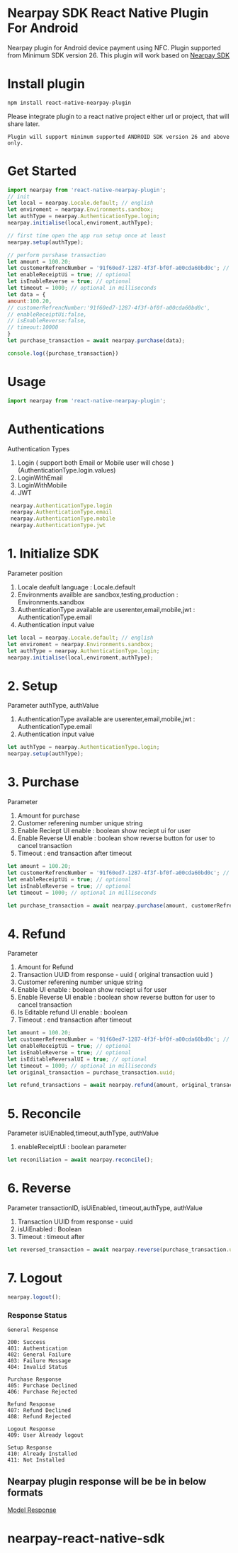 # Nearpay SDK React Native Plugin For Android

Nearpay plugin for Android device payment using NFC. Plugin supported from
Minimum SDK version 26. This plugin will work based on
[Nearpay SDK](https://docs.nearpay.io/sdk/)

# Install plugin

```bash
npm install react-native-nearpay-plugin
```

Please integrate plugin to a react native project either url or project, that will
share later.

```
Plugin will support minimum supported ANDROID SDK version 26 and above only.
```
# Get Started

```js
import nearpay from 'react-native-nearpay-plugin';
// init 
let local = nearpay.Locale.default; // english
let enviroment = nearpay.Environments.sandbox;
let authType = nearpay.AuthenticationType.login;
nearpay.initialise(local,enviroment,authType);

// first time open the app run setup once at least 
nearpay.setup(authType);

// perform purshase transaction
let amount = 100.20;
let customerRefrencNumber = '91f60ed7-1287-4f3f-bf0f-a00cda60bd0c'; // optional
let enableReceiptUi = true; // optional
let isEnableReverse = true; // optional
let timeout = 1000; // optional in milliseconds
let data = {
amount:100.20,
// customerRefrencNumber:'91f60ed7-1287-4f3f-bf0f-a00cda60bd0c',
// enableReceiptUi:false,
// isEnableReverse:false,
// timeout:10000
}
let purchase_transaction = await nearpay.purchase(data);

console.log({purchase_transaction})
```



# Usage

```js
import nearpay from 'react-native-nearpay-plugin';

```

# Authentications

Authentication Types

1. Login ( support both Email or Mobile user will chose ) (AuthenticationType.login.values)
2. LoginWithEmail
3. LoginWithMobile
4. JWT

```js
 nearpay.AuthenticationType.login
 nearpay.AuthenticationType.email
 nearpay.AuthenticationType.mobile
 nearpay.AuthenticationType.jwt
```

# 1. Initialize SDK

Parameter position

1. Locale deafult language : Locale.default
2. Environments availble are sandbox,testing,production :  Environments.sandbox
3. AuthenticationType available are userenter,email,mobile,jwt : AuthenticationType.email
4. Authentication input value
```js
let local = nearpay.Locale.default; // english
let enviroment = nearpay.Environments.sandbox;
let authType = nearpay.AuthenticationType.login;
nearpay.initialise(local,enviroment,authType);

```

# 2. Setup

Parameter
authType, authValue
1. AuthenticationType available are userenter,email,mobile,jwt : AuthenticationType.email
2. Authentication input value
```js
let authType = nearpay.AuthenticationType.login;
nearpay.setup(authType);

```

# 3. Purchase

Parameter
1. Amount for purchase
2. Customer referening number unique string
3. Enable Reciept UI enable : boolean show reciept ui for user
4. Enable Reverse UI enable : boolean show reverse button for user to cancel transaction
5. Timeout : end transaction after timeout
```js
let amount = 100.20;
let customerRefrencNumber = '91f60ed7-1287-4f3f-bf0f-a00cda60bd0c'; // optional
let enableReceiptUi = true; // optional
let isEnableReverse = true; // optional
let timeout = 1000; // optional in milliseconds

let purchase_transaction = await nearpay.purchase(amount, customerRefrencNumber, enableReceiptUi, isEnableReverse, timeout);

```

# 4. Refund

Parameter
1. Amount for Refund
2. Transaction UUID from response - uuid ( original transaction uuid )
3. Customer referening number unique string
4. Enable UI enable : boolean show reciept ui for user
5. Enable Reverse UI enable : boolean show reverse button for user to cancel transaction
6. Is Editable refund UI enable : boolean 
7. Timeout : end transaction after timeout
```js
let amount = 100.20;
let customerRefrencNumber = '91f60ed7-1287-4f3f-bf0f-a00cda60bd0c'; // optional
let enableReceiptUi = true; // optional
let isEnableReverse = true; // optional
let isEditableReversalUI = true; // optional
let timeout = 1000; // optional in milliseconds
let original_transaction = purchase_transaction.uuid;

let refund_transactions = await nearpay.refund(amount, original_transaction, customerRefrencNumber, enableReceiptUi, isEnableReverse, isEditableReversalUI, timeout);
```

# 5. Reconcile 

Parameter
isUiEnabled,timeout,authType, authValue
1. enableReceiptUi : boolean parameter
```js
let reconiliation = await nearpay.reconcile();

```

# 6. Reverse


Parameter
transactionID, isUiEnabled, timeout,authType, authValue
1. Transaction UUID from response - uuid
2. isUiEnabled : Boolean
3. Timeout : timeout after
```js
let reversed_transaction = await nearpay.reverse(purchase_transaction.uuid);

```

# 7. Logout

```js
nearpay.logout();
```

### Response Status

```
General Response

200: Success
401: Authentication
402: General Failure
403: Failure Message
404: Invalid Status

Purchase Response
405: Purchase Declined
406: Purchase Rejected

Refund Response
407: Refund Declined
408: Refund Rejected

Logout Response
409: User Already logout

Setup Response
410: Already Installed
411: Not Installed

```

## Nearpay plugin response will be be in below formats

[Model Response](https://docs.nearpay.io/sdk/sdk-models)
# nearpay-react-native-sdk

